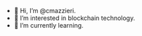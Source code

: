 - 👋 Hi, I’m @cmazzieri.
- 👀 I’m interested in blockchain technology.
- 🌱 I’m currently learning.

<!---
cmazzieri/cmazzieri is a ✨ special ✨ repository because its `README.md` (this file) appears on your GitHub profile.
You can click the Preview link to take a look at your changes.
--->
